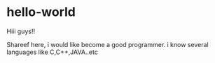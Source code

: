 # hello-world


Hiii guys!!

Shareef here, i would like become a good programmer. i know several languages like C,C++,JAVA..etc
